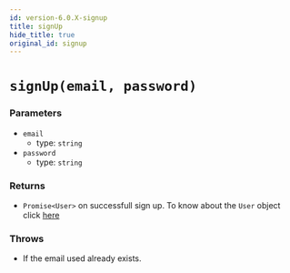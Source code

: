 ```yaml
---
id: version-6.0.X-signup
title: signUp
hide_title: true
original_id: signup
---
```


# ``signUp(email, password)``

### Parameters
- ``email``
  - type: ``string``
- ``password``
  - type: ``string``

### Returns
- ``Promise<User>`` on successfull sign up. To know about the ``User`` object click [here](https://github.com/supertokens/core-driver-interface/wiki#user)

### Throws
- If the email used already exists.

